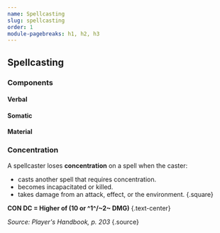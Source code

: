 ```yaml
---
name: Spellcasting
slug: spellcasting
order: 1
module-pagebreaks: h1, h2, h3
---
```

## Spellcasting

### Components

#### Verbal

#### Somatic

#### Material

### Concentration
A spellcaster loses **concentration** on a spell when the caster:
- casts another spell that requires concentration.
- becomes incapacitated or killed.
- takes damage from an attack, effect, or the environment.
{.square}

 **CON DC = Higher of (10 or ^1^/~2~ DMG)** {.text-center}

 *Source: Player's Handbook, p. 203* {.source}


 